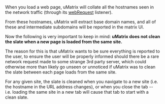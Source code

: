 When you load a web page, uMatrix will collate all the hostnames seen in the network traffic (through its [webRequest](https://developer.mozilla.org/en-US/Add-ons/WebExtensions/API/webRequest) listener).

From these hostnames, uMatrix will extract base domain names, and all of these and intermediate subdomains will be reported in the matrix UI.

Now the following is very important to keep in mind: **uMatrix does not clean the slate when a new page is loaded from the same site.**

The reason for this is that uMatrix wants to be sure everything is reported to the user, to ensure the user will be properly informed should there be a rare network request made to some strange 3rd party server, which could otherwise more than likely go unseen or unnoticed if uMatrix was to clean the slate between each page loads from the same site.

For any given site, the slate is cleaned when you navigate to a new site (i.e. the hostname in the URL address changes), or when you close the tab -- i.e. loading the same site in a new tab will cause that tab to start with a clean slate.
